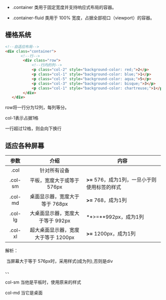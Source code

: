 - .container 类用于固定宽度并支持响应式布局的容器。

- .container-fluid 类用于 100% 宽度，占据全部视口（viewport）的容器。

## 栅格系统

```html
<!--自适应布局-->
<div class="container">
       <!--行-->
        <div class="row">
            <!--行内的列-->
            <p class="col-2" style="background-color: red;">2</p>
            <p class="col-1" style="background-color: blue;">1</p>
            <p class="col-5" style="background-color: aqua;">5</p>
            <p class="col-3" style="background-color: bisque;">3</p>
            <p class="col-1" style="background-color: chartreuse;">1</p>
        </div>
   </div>
```

row将一行分为12列，每列等分。

col-1表示占据1格

一行超过12格，则会向下换行

## 适应各种屏幕

|  参数   |                介绍                 | 内容                                          |
| :-----: | :---------------------------------: | --------------------------------------------- |
|  .col   |            针对所有设备             |                                               |
| .col-sm |     平板，宽度大于或等于 576px      | **>=** 576，成为1列，一旦小于则使用标签的样式 |
| .col-md |   桌面显示器，宽度大于等于 768px    | **>=** 768，成为1列                           |
| .col-lg |  大桌面显示器，宽度大于等于 992px   | **>=**992px，成为1列                          |
| .col-xl | 超大桌面显示器，宽度大于等于 1200px | **>=** 1200px，成为1列                        |

解析：

​	当屏幕大于等于 576px时，采用样式(成为列),否则是div

、、

col-sm 当他是平板时，使用原来的样式

col-md 当它是桌面